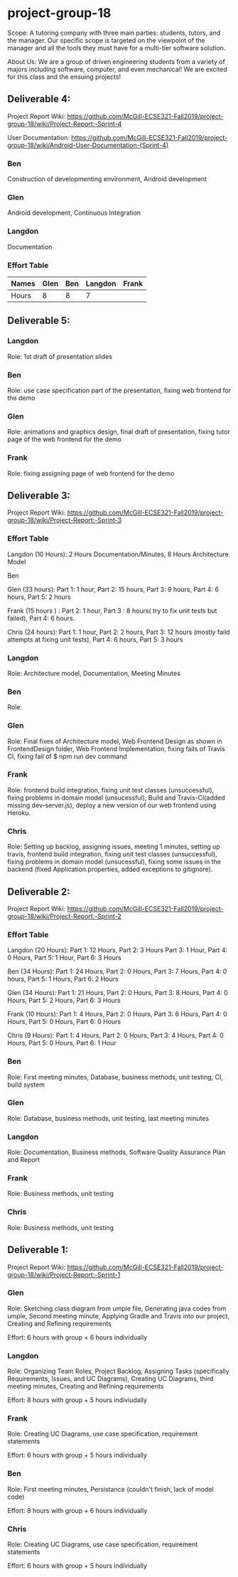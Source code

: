 # project-group-18

Scope: A tutoring company with three main parties: students, tutors, and the manager. Our specific scope is targeted on the viewpoint of the manager and all the tools they must have for a multi-tier software solution.

About Us: We are a group of driven engineering students from a variety of majors including software, computer, and even mechanical! We are excited for this class and the ensuing projects!

## Deliverable 4:

Project Report Wiki: https://github.com/McGill-ECSE321-Fall2019/project-group-18/wiki/Project-Report:-Sprint-4

User Documentation: https://github.com/McGill-ECSE321-Fall2019/project-group-18/wiki/Android-User-Documentation-(Sprint-4)

### Ben
Construction of developmenting environment, Android development

### Glen
Android development, Continuous Integration

### Langdon
Documentation

### Effort Table

| Names  | Glen | Ben | Langdon | Frank |
| ------------- | ------------- | ------------- | ------------- | ------------- |
| Hours  | 8 | 8 | 7 |   |

## Deliverable 5:

  ### Langdon
 Role: 1st draft of presentation slides

  ### Ben
 Role: use case specification part of the presentation, fixing web frontend for the demo

  ### Glen
 Role: animations and graphics design, final draft of presentation, fixing tutor page of the web frontend for the demo

  ### Frank
 Role: fixing assigning page of web frontend for the demo

## Deliverable 3:

Project Report Wiki: https://github.com/McGill-ECSE321-Fall2019/project-group-18/wiki/Project-Report:-Sprint-3

### Effort Table
Langdon (10 Hours): 2 Hours Documentation/Minutes, 8 Hours Architecture Model

Ben

Glen (33 hours): Part 1: 1 hour, Part 2: 15 hours, Part 3: 9 hours, Part 4: 6 hours, Part 5: 2 hours

Frank (15 hours ) : Part 2: 1 hour, Part 3 : 8 hours( try to fix unit tests but failed), Part 4: 6 hours.

Chris (24 hours): Part 1: 1 hour, Part 2: 2 hours, Part 3: 12 hours (mostly faild attempts at fixing unit tests), Part 4: 6 hours, Part 5: 3 hours

### Langdon
Role: Architecture model, Documentation, Meeting Minutes

### Ben
Role: 

### Glen
Role: Final fixes of Architecture model, Web Frontend Design as shown in FrontendDesign folder, Web Frontend Implementation, fixing fails of Travis CI, fixing fail of $ npm run dev command

### Frank
Role: frontend build integration, fixing unit test classes (unsuccessful), fixing problems in domain model (unsucessful), Build and Travis-CI(added missing dev-server.js), deploy a new version of our web frontend using Heroku.

### Chris
Role: Setting up backlog, assigning issues, meeting 1 minutes, setting up travis, frontend build integration, fixing unit test classes (unsuccessful), fixing problems in domain model (unsucessful), fixing some issues in the backend (fixed Application.properties, added exceptions to gitignore).

## Deliverable 2:

Project Report Wiki: https://github.com/McGill-ECSE321-Fall2019/project-group-18/wiki/Project-Report:-Sprint-2

### Effort Table
Langdon (20 Hours): Part 1: 12 Hours, Part 2: 3 Hours Part 3: 1 Hour, Part 4: 0 Hours, Part 5: 1 Hour, Part 6: 3 Hours

Ben (34 Hours): Part 1: 24 Hours, Part 2: 0 Hours, Part 3: 7 Hours, Part 4: 0 hours, Part 5: 1 Hours, Part 6: 2 Hours 

Glen (34 Hours): Part 1: 21 Hours, Part 2: 0 Hours, Part 3: 8 Hours, Part 4: 0 Hours, Part 5: 2 Hours, Part 6: 3 Hours

Frank (10 Hours): Part 1: 4  Hours, Part 2: 0 Hours, Part 3: 6 Hours, Part 4: 0 Hours, Part 5: 0 Hours, Part 6: 0 Hours

Chris (9 Hours): Part 1: 4 Hours, Part 2: 0 Hours, Part 3: 4 Hours, Part 4: 0 Hours, Part 5: 0 Hours, Part 6: 1 Hour

### Ben

Role: First meeting minutes, Database, business methods, unit testing, CI, build system

### Glen

Role: Database, business methods, unit testing, last meeting minutes

### Langdon

Role: Documentation, Business methods, Software Quality Assurance Plan and Report

### Frank 

Role: Business methods, unit testing

### Chris

Role: Business methods, unit testing



## Deliverable 1:

Project Report Wiki: https://github.com/McGill-ECSE321-Fall2019/project-group-18/wiki/Project-Report:-Sprint-1

### Glen

Role: Sketching class diagram from umple file, Generating java codes from umple, Second meeting minute, Applying Gradle and Travis into our project, Creating and Refining requirements

Effort: 6 hours with group + 6 hours individually

### Langdon

Role: Organizing Team Roles, Project Backlog, Assigning Tasks (specifically Requirements, Issues, and UC Diagrams), Creating UC Diagrams, third meeting minutes, Creating and Refining requirements

Effort: 8 hours with group + 5 hours indiviudally

### Frank
Role: Creating UC Diagrams, use case specification, requirement statements

Effort: 6 hours with group + 5 hours individually

### Ben

Role: First meeting minutes, Persistance (couldn't finish, lack of model code)

Effort: 8 hours with group + 6 hours individually

### Chris

Role: Creating UC Diagrams, use case specification, requirement statements

Effort: 6 hours with group + 5 hours individually
